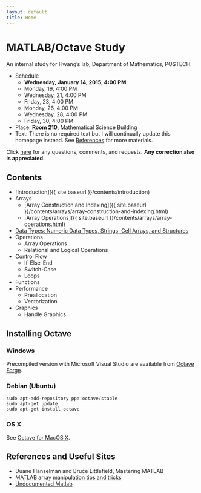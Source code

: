 ```yaml
---
layout: default
title: Home
---
```


# MATLAB/Octave Study

An internal study for Hwang’s lab, Department of Mathematics, POSTECH.

- Schedule
  - **Wednesday, January 14, 2015, 4:00 PM**
  - Monday, 19, 4:00 PM
  - Wednesday, 21, 4:00 PM
  - Friday, 23, 4:00 PM
  - Monday, 26, 4:00 PM
  - Wednesday, 28, 4:00 PM
  - Friday, 30, 4:00 PM
- Place: **Room 210**, Mathematical Science Building
- Text: There is no required text but I will continually update this homepage instead. See [References](#references) for more materials.

Click [here](https://github.com/dlimpid/matlab-study-2015/issues) for any questions, comments, and requests. 
**Any correction also is appreciated.**


## Contents

- [Introduction]({{ site.baseurl }}/contents/introduction)
- Arrays
  - [Array Construction and Indexing]({{ site.baseurl }}/contents/arrays/array-construction-and-indexing.html)
  - [Array Operations]({{ site.baseurl }}/contents/arrays/array-operations.html)
- [Data Types: Numeric Data Types, Strings, Cell Arrays, and Structures](contents/data-types)
- Operations
  - Array Operations
  - Relational and Logical Operations
- Control Flow
  - If-Else-End
  - Switch-Case
  - Loops
- Functions
- Performance
  - Preallocation
  - Vectorization
- Graphics
  - Handle Graphics


## Installing Octave

### Windows

Precompiled version with Microsoft Visual Studio are available from [Octave Forge](http://sourceforge.net/projects/octave/files/Octave%20Windows%20binaries/Octave%203.6.4%20for%20Windows%20Microsoft%20Visual%20Studio/).

### Debian (Ubuntu)

```
sudo apt-add-repository ppa:octave/stable
sudo apt-get update
sudo apt-get install octave
```

### OS X

See [Octave for MacOS X](http://wiki.octave.org/Octave_for_MacOS_X).


## References and Useful Sites <a name="references"></a>

- Duane Hanselman and Bruce Littlefield, Mastering MATLAB
- [MATLAB array manipulation tips and tricks](http://home.online.no/~pjacklam/matlab/doc/mtt/index.html)
- [Undocumented Matlab](http://undocumentedmatlab.com/)

